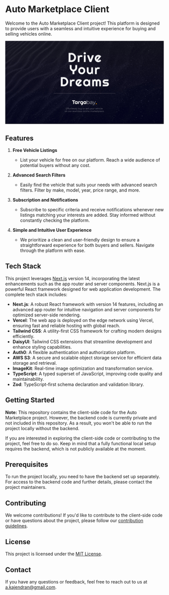 # Auto Marketplace Client

Welcome to the Auto Marketplace Client project! This platform is designed to provide users with a seamless and intuitive experience for buying and selling vehicles online.

<p align="center">
    <a href="https://auto-marketplace.vercel.app">
      <img alt="preview-image" src="public/images/banner.jpg" width="1024">
    </a>
</p>

## Features

1. **Free Vehicle Listings**
   - List your vehicle for free on our platform. Reach a wide audience of potential buyers without any cost.

2. **Advanced Search Filters**
   - Easily find the vehicle that suits your needs with advanced search filters. Filter by make, model, year, price range, and more.

3. **Subscription and Notifications**
   - Subscribe to specific criteria and receive notifications whenever new listings matching your interests are added. Stay informed without constantly checking the platform.

4. **Simple and Intuitive User Experience**
   - We prioritize a clean and user-friendly design to ensure a straightforward experience for both buyers and sellers. Navigate through the platform with ease.

## Tech Stack


This project leverages [Next.js](https://nextjs.org/) version 14, incorporating the latest enhancements such as the app router and server components. Next.js is a powerful React framework designed for web application development. The complete tech stack includes:
- **Next.js**: A robust React framework with version 14 features, including an advanced app router for intuitive navigation and server components for optimized server-side rendering.
- **Vercel**: The web app is deployed on the edge network using Vercel, ensuring fast and reliable hosting with global reach.
- **Tailwind CSS**: A utility-first CSS framework for crafting modern designs efficiently.
- **DaisyUI**: Tailwind CSS extensions that streamline development and enhance styling capabilities.
- **Auth0**: A flexible authentication and authorization platform.
- **AWS S3**: A secure and scalable object storage service for efficient data storage and retrieval.
- **ImageKit**: Real-time image optimization and transformation service.
- **TypeScript**: A typed superset of JavaScript, improving code quality and maintainability.
- **Zod**: TypeScript-first schema declaration and validation library.



## Getting Started

**Note:**
This repository contains the client-side code for the Auto Marketplace project. However, the backend code is currently private and not included in this repository. As a result, you won't be able to run the project locally without the backend.

If you are interested in exploring the client-side code or contributing to the project, feel free to do so. Keep in mind that a fully functional local setup requires the backend, which is not publicly available at the moment.

## Prerequisites

To run the project locally, you need to have the backend set up separately. For access to the backend code and further details, please contact the project maintainers.

## Contributing

We welcome contributions! If you'd like to contribute to the client-side code or have questions about the project, please follow our [contribution guidelines](.github/CONTRIBUTING.md).

## License

This project is licensed under the [MIT License](LICENSE).

## Contact

If you have any questions or feedback, feel free to reach out to us at [a.kajendran@gmail.com](mailto:a.kajendran@gmail.com).
